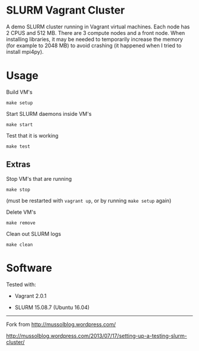SLURM Vagrant Cluster
=====================

A demo SLURM cluster running in Vagrant virtual machines. Each node has 2 CPUS and 512 MB. There are 3 compute nodes and a front node. When installing libraries, it may be needed to temporarily increase the memory (for example to 2048 MB) to avoid crashing (it happened when I tried to install mpi4py). 

# Usage

Build VM's

```
make setup
```

Start SLURM daemons inside VM's

```
make start
```
Test that it is working

```
make test
```

## Extras

Stop VM's that are running

```
make stop
```
(must be restarted with `vagrant up`, or by running `make setup` again)

Delete VM's

```
make remove
```

Clean out SLURM logs

```
make clean
```

# Software

Tested with:

- Vagrant 2.0.1

- SLURM 15.08.7 (Ubuntu 16.04)

---
Fork from http://mussolblog.wordpress.com/

http://mussolblog.wordpress.com/2013/07/17/setting-up-a-testing-slurm-cluster/
